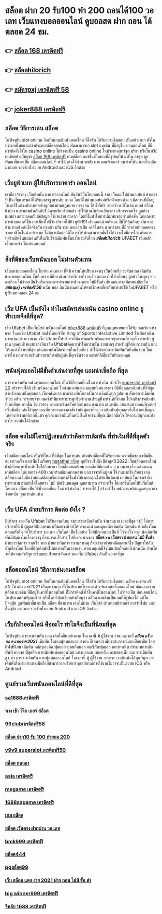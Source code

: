 # สล็อต ฝาก 20 รับ100 ทํา 200 ถอนได้100 วอ เลท เว็บแทงบอลออนไลน์ ดูบอลสด ฝาก ถอน ได้ตลอด 24 ชม.

## 👉 [สล็อต 168 เครดิตฟรี](https://ufa7777.ufax.win/)
## 👉 [สล็อตhilorich](https://ufabetpgufa.ufax.win/)
## 👉 [สมัครpxj เครดิตฟรี 58](https://ufabetpgufa.ufax.win/)
## 👉 [joker888 เครดิตฟรี](https://ufabetpgufa.ufax.win/)

##  สล็อต วิธีการเล่น สล็อต

ในปัจจุบัน  slot online ถือเป็นเกมเดิมพันออนไลน์  ที่ได้รับ ได้รับความชื่นชอบ เป็นอย่างมาก ทั้งในประเทศไทยและต่างประเทศสล็อตออนไลน์ พัฒนามาจาก  slot  แมชชีน ที่มีอยู่ใน บ่อนออนไลน์ ที่มีการติดตั้งไว้ใน casino online   ไม่ว่าจะเป็น casino online   ในประเทศสหรัฐอเมริกา หรือในทวีปเอเชียอย่างกัมพูชา  [สล็อต 168 เครดิตฟรี](https://ufabetpgufa.ufax.win/) เกมสล็อต แมชชีนเป็นเกมที่มีรูปผลไม้ แต่ใน ล่าสุด ถูกพัฒนาขึ้นมาเป็น สล็อตออนไลน์  ที่ ทำได้ เล่นได้ผ่าน  web  ผ่านคอมพิวเตอร์  สมาร์ทโฟน  และอื่นๆอีก มากมาย  รองรับทั้งระบบ Android และ iOS อีกด้วย


##  เว็บยูฟ่าเบท ผู้ให้บริการบาคาร่า ออนไลน์

เราคือ  เจ้าของ เว็บเดิมพัน บาคาร่าออนไลน์ อันดับ1 ในไทยตอนนี้ จาก เว็บแม่  ไม่ผ่านเอเย่นต์ ด้วยเราที่เป็นเว็บแบรนด์ที่ได้รับมาตรฐานระดับ สากล โดยที่ไม่ผ่านเอเย่นต์หรือตัวแทนต่าง ๆ มีสถานที่ตั้งอยู่ในคาสิโนต่างประเทศอย่างถูกต้องตามกฏหมาย การ  เล่น  ได้ทั้งกีฬา บาคาร่า คาสิโนสด เกมส์ สล็อต ยิงปลา แบรนด์พนันอันดับ1 มีครบเรียบร้อยแล้ว ทำให้ท่านไม่ต้องเสียเวลา บริการรวดเร็ว ถูกต้อง แม่นยำ และปลอดภัยต่อข้อมูล ใช้งานง่าย สะดวก โดยที่ไม่ทำให้การเดิมพันของท่านติดขัด โดยเฉพาะการฝากถอนที่ใช้เวลาเพียงไม่กี่วินาทีรวมไปถึง ยูฟ่า191 ฝากถอนด้วยตัวเอง ก็มีให้ลุ้นกันทุกวัน และสามารถเข้าเล่นได้จริงกับ  ทางเข้า ufa  ระบบของเราเป็น คาสิโนสด บาคาร่าสด ที่มีการถ่ายทอดสดตรงจากคาสิโนในต่างประเทศ ไม่มีการตัดต่อวีดีโอ ทำให้ท่านสามารถมั่นใจได้ว่าจะไม่มีการโกงหรือการทุจริตเกิดขึ้นแน่นอนกับในเว็บไซต์เดิมพันชั้นนำในระดับโลก ***สล็อตhilorich*** UFABET เว็บหลัก เว็บบาคาร่า ไม่ผ่านเอเย่นต์


##  สิ่งที่ดีของเว็บพนันบอล ไม่ผ่านตัวแทน 

 เว็บแทงบอลออนไลน์  ไม่ผ่าน คนกลาง  ที่ดีมี ความได้เปรียบ เด่นๆ เป็นอีกหนึ่ง ระดับสากล  เดิมพันแทงบอลออนไลน์ ชั้นดี  เพราะมีดีทางด้านการบริการที่รวดเร็ว และเอาใจใส่ เพื่อนๆ ลูกค้า  ในทุกๆ รายละเอียด ไม่ว่าจะเป็นในเรื่องของการทำรายการฝาก-ถอน ไม่มีขั้นต่ำ   ขั้นตอนการสมัครสมาชิกเว็บ ***สมัครpxj เครดิตฟรี 58*** พนัน บอล   มีพนักงานคอนให้คำปรึกษาเกี่ยวกับการเข้าใช้เว็บUFABET หรือ ยูฟ่าเบท ตลอด 24 ชม.


## เว็บ UFA เป็นยังไง ทำไมสมัครเล่นพนัน casino online   ยูฟ่าเบทจึงดีที่สุด?

 เว็บ Ufabet เป็นเว็บไซต์  พนันออนไลน์ [joker888 เครดิตฟรี](https://ufa7777.ufax.win/) ที่ถูกกฎหมายและได้รับ ยอมรับ แห่งแรก  ในเอเชีย Ufabet  ก่อตั้งโดยบริษัท King of Sports Interactive Limited ซึ่งเปิดดำเนินการนานอย่างยาวนาน  เว็บ Ufabetให้บริการที่มีการยอมรับพร้อมการทำธุรกรรมที่รวดเร็ว สำหรับ ผู้เล่น ทุกคนเป้าหมายของทีม เว็บ Ufabetคือการทำให้การพนัน ง่ายมากๆ สำหรับผู้ที่ต้องการพนัน และให้ผล กำไรมากที่สุด เล่นเกมพนันได้ครบจบในเว็บเดียว ทำให้ง่ายต่อการเดิมพันกับทีมทีมชอบ โดยการให้ ผลการแข่งขันข่าวสารเกี่ยวกับผู้เล่นที่คุณชื่นชอบ และสถิติเกี่ยวกับทีมของคุณ


##  พนันฟุตบอลไม่มีขั้นต่ำเล่นง่ายที่สุด แถมน่าเชื่อถือ ที่สุด

 การวางเดิมพัน  พนันฟุตบอลออนไลน์ เป็นวิธีที่ยอดเยี่ยมในการทำเงิน ทำกำไร [superslot เครดิตฟรี 20](https://ufa7777.ufax.win/) สร้างรายได้มี เว็บพนันออนไลน์ ไม่ผ่านเอเย่นต์ มากมายที่เสนอราคา ที่ดีที่สุดและเดิมพันที่ดีที่สุดสำหรับเกมพนันฟุตบอล  เว็บพนันบอล มาพร้อมกับโอกาสในการเดิมพันทุก รูปแบบ  ตั้งแต่การเดิมพันง่ายๆ  อย่าง  การทายจำนวนครั้งที่ทีมจะทำประตูหรือจำนวนประตูที่จะทำได้ทั้งหมด ไปจนถึงการเดิมพันที่ ละเอียด มากขึ้น ซึ่งเราต้อง คาดการณ์ผลลัพท์ที่แน่นอน สามารถ เล่นพนัน ง่ายผ่านทางคอมพิวเตอร์หรือมือถือ  เล่นได้ทุกสถาณที่หลายคนอาจสงสัยว่ามันคุ้มค่าที่จะ วางเดิมพันฟุตบอลหรือไม่ แต่เมื่อคุณได้ลองทำงานอดิเรกนี้แล้ว คุณจะพบว่ามันเป็นหนึ่งในกิจกรรมที่คุณ ติดอกติดใจ ให้ความสนุกและทำกำไร จากมันได้อีกด้วย

## สล็อต  คงไม่มีใครปฏิเสธแล้วว่าคือการเดิมพัน ที่ทำเงินที่ดีที่สุดตัวจริง

 เว็บสล็อตออนไลน์ เป็นวิธีใหม่  ที่ดีที่สุด ในการเล่น เดิมพันสล็อตที่ได้รับความ ความชื่นชอบ เพิ่มขึ้นอย่างรวดเร็ว และเพิ่มขึ้นเรื่อยๆ [nazathai สล็อต](https://ufa7777.ufax.win/) ทุกปีรวมไปถึง ปีล่าสุดปี 2022 เว็บสล็อตออนไลน์  ยังมีศักยภาพที่จะเติบโตได้อีกมาก เว็บสล็อตยอดนิยม  ยอดฮิตที่มีเกมต่าง ๆ มากมาย เลือกเล่นเกมนเกมสล็อต ได้มากกว่า 400 เกมพร้อมธีมหลากหลาย และเราจะเห็นผู้คน ใช้งานมากขึ้นเรื่อยๆ เล่น สล็อต บนเว็บดีกว่าบ่อนสล็อตหรือบ่อนคาสิโนทั่วไปเพราะคุณไม่จำเป็นต้องมี เอเย่นต์ ในการเข้าถึงเพราะสามารถเล่นได้โดยตรง ไม่มี หักเงินของคุณ คุณสามารถ สร้างกำไร ได้มากขึ้นโดยไปที่เว็บไซต์โดยตรง สล็อต เป็นวิธีที่ ยอดเยี่ยม ในการ{ทำเงิน | ทำรายได้ | สร้างกำไร พนักงานพร้อมดูแลทุกเวลา จ่ายหนัก ทุกการเล่นแน่น

## เว็บ UFA ฝ่ายบริการ ติดต่อ ยังไง ?

มีบริการ ของเว็บ Ufabet   ได้รับความนิยม จากบรรดานักเดิมพัน  จำนวนมาก เยอะที่สุด  ว่ามี ให้การบริการที่ดี มี ผู้ดูแลที่ฝึกอบรมมาเป็นอย่างดี ทำให้การแนะนำและดูแลนักเดิมพัน นักพนัน นักเสี่ยงโชค  ตลอดทั้งคืน ทำให้บริการ ของทาง เว็บไซต์ เป็นไปอย่าง ไม่มีปัญหาและเป็นที่ ไว้วางใจ  หาก นักเดิมพัน พันมีปัญหาในเรื่องต่างๆ ก็สามารถ  สื่อสาร ไปยังช่องทางของ **สล็อต xo เว็บตรง ฝากถอน ไม่มี ขั้นต่ำ** ฝ่ายการจัดการ   รวดเร็ว  หาก ฝ่ายการจัดการ  ทราบสาเหตุ ก็จะเข้ามาช่วยเหลือและแก้ไข ปัญหาให้กับ นักเสี่ยงโชค โดยที่นักเดิมพันไม่ต้องรอเป็นเวลานาน ด้วยเหตุผลนี้จึงไม่แปลกใจเลยที่ นักพนัน ส่วนใดจะให้ความสำคัญและชื่นชอบ ฝ่ายการจัดการ ของเว็บ Ufabet  กันเป็น  มากที่สุด


## สล็อตออนไลน์ วิธีการเล่นเกมสล็อต

ในปัจจุบัน  slot online ถือเป็นเกมเดิมพันออนไลน์  ที่ได้รับ ได้รับความชื่นชอบ *สล็อต เครดิต ฟรี 50 ไม่ ต้อง แชร์2021* เป็นอย่างมาก ทั้งในประเทศไทยและต่างประเทศสล็อตออนไลน์ พัฒนามาจาก สล็อต  แมชชีน ที่มีอยู่ในคาสิโนออนไลน์   ที่มีการติดตั้งไว้ในคาสิโนออนไลน์   ไม่ว่าจะเป็น บ่อนออนไลน์ ในประเทศสหรัฐอเมริกา หรือในทวีปเอเชียอย่างกัมพูชา สล็อต  แมชชีนเป็นเกมที่มีรูปผลไม้ แต่ในปัจจุบัน  ถูกพัฒนาขึ้นมาเป็น  สล็อต ที่สามารถ เล่นได้ผ่าน เว็บไซต์  ผ่านคอมพิวเตอร์  สมาร์ทโฟน  และอื่นๆอีก มากมาย  รองรับทั้งระบบ Android และ iOS อีกด้วย

##  เว็บกีฬาออนไลน์  คืออะไร  ทำไมจึงเป็นที่นิยมที่สุด

ในปัจจุบัน การวางเดิมพัน บอล เติบโตขึ้นอย่างมาก ในเวลานี้ มี ผู้ใช้งาน จำนวนมากที่ ***สล็อต แจ็ ค พอ ต แตกง่าย 2021*** เดิมพัน ในเกมฟุตบอลและบางคน ก็เล่นอย่างมีประสบการณ์แบบมืออาชีพ โดยกีฬาที่นิยม เดิมพัน หลักๆเลยคือ ฟุตบอล บาสเก็ตบอล อเมริกันฟุตบอล และเทนนิส ประเภทการเดิมพันที่ พบเจอ ที่สุดคือ  การเดิมพันบอลออนไลน์  แทงบอลแบบบอลเต็งและบอลสเต็ป และการเดิมพันสูง-ต่ำ การวางเดิมพัน แทงฟุตบอลออนไลน์ ในเวลานี้ ผู้ ผู้ใช้งาน สามารถวางเดิมพันได้ทุกที่ทุกเวลา เดิมพันได้ง่ายผ่านทางมือถือที่สามารถรองรับการทุกอุปกรณ์การใช้งานไม่ว่าจะเป็นระบบ iOS หรือ Andriod

## ศูนย์รวมเว็บพนันออนไลน์ที่ดีที่สุด

### [sa1688เครดิตฟรี](https://atom.io/themes/สมัคร%20pg%20ufabet%20สล็อต%20pg%20เว็บตรงไม่ผ่านเอเย่นต์%20ไม่มี%20ขั้น%20ต่ํา%20008%20สล็อต%2020%20รับ%20100%20เว็บตรง100%)
### [ทาง เข้า โจ๊ก เกอร์ สล็อต](https://atom.io/themes/สมัคร%20pg%20ufabet%20superslot%20444%20เครดิตฟรี%2050%20008%20สล็อต%2020%20รับ%20100%20เว็บตรง100%)
### [99clubเครดิตฟรี58](https://atom.io/themes/สมัคร%20pg%20ufabet%20สล็อต%20ถอน%20ไม่มี%20ขั้น%20ต่ํา%20008%20สล็อต%2020%20รับ%20100%20เว็บตรง100%)
### [สล็อต ฝาก10 รับ 100 ทำยอด 200](https://atom.io/themes/สมัคร%20pg%20ufabet%20dg%20grand%20เครดิตฟรี%20008%20สล็อต%2020%20รับ%20100%20เว็บตรง100%)
### [v9v9 superslot เครดิตฟรี50](https://atom.io/themes/สมัคร%20pg%20ufabet%20betflik%20joker%20เครดิตฟรี%2050%20008%20สล็อต%2020%20รับ%20100%20เว็บตรง100%)
### [สล็อต ทดลอง](https://atom.io/themes/สมัคร%20pg%20ufabet%20superslot%20เครดิตฟรี%2020%20ยืนยันเบอร์%20008%20สล็อต%2020%20รับ%20100%20เว็บตรง100%)
### [asia เครดิตฟรี](https://atom.io/themes/สมัคร%20pg%20ufabet%20ufa1234%20เครดิตฟรี%2050%20008%20สล็อต%2020%20รับ%20100%20เว็บตรง100%)
### [megame เครดิตฟรี](https://atom.io/themes/สมัคร%20pg%20ufabet%20mafia%20เครดิตฟรี%20008%20สล็อต%2020%20รับ%20100%20เว็บตรง100%)
### [1688sagame เครดิตฟรี](https://atom.io/themes/สมัคร%20pg%20ufabet%20เครดิตฟรี%20ล่าสุด%20008%20สล็อต%2020%20รับ%20100%20เว็บตรง100%)
### [เกม สล็อต](https://atom.io/themes/สมัคร%20pg%20ufabet%20สล็อต%20mgm99th%20008%20สล็อต%2020%20รับ%20100%20เว็บตรง100%)
### [สล็อต เว็บตรง ฝากผ่าน วอ เลท](https://atom.io/themes/สมัคร%20pg%20ufabet%20ส%20กาย%20สปอร์ต%20สล็อต%20008%20สล็อต%2020%20รับ%20100%20เว็บตรง100%)
### [bmk999 เครดิตฟรี](https://atom.io/themes/สมัคร%20pg%20ufabet%20สล็อต%20เว็บตรง%20008%20สล็อต%2020%20รับ%20100%20เว็บตรง100%)
### [สล็อต444](https://atom.io/themes/สมัคร%20pg%20ufabet%20superslot%20เครดิตฟรี%2020%20ยืนยันเบอร์%20008%20สล็อต%2020%20รับ%20100%20เว็บตรง100%)
### [pgสล็อต99](https://atom.io/themes/สมัคร%20pg%20ufabet%20star99.%20com%20เกม%20มือ%20ถือ%20สล็อต%20008%20สล็อต%2020%20รับ%20100%20เว็บตรง100%)
### [เว็บ สล็อต แตก ง่าย 2021 ฝาก ถอน ไม่มี ขั้น ต่ํา](https://atom.io/themes/สมัคร%20pg%20ufabet%20ตาราง%20สล็อต%20แตก%20ง่าย%20008%20สล็อต%2020%20รับ%20100%20เว็บตรง100%)
### [big winner999 เครดิตฟรี](https://atom.io/themes/สมัคร%20pg%20ufabet%201688สล็อต%20008%20สล็อต%2020%20รับ%20100%20เว็บตรง100%)
### [จีคลับ 1688 เครดิตฟรี](https://atom.io/themes/สมัคร%20pg%20ufabet%20สล็อตxo%20888%20วอลเล็ต%20008%20สล็อต%2020%20รับ%20100%20เว็บตรง100%)